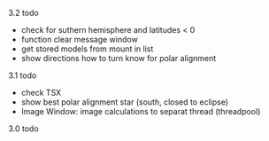 
3.2 todo
- check for suthern hemisphere and latitudes < 0
- function clear message window
- get stored models from mount in list
- show directions how to turn know for polar alignment

3.1 todo
- check TSX
- show best polar alignment star (south, closed to eclipse)
- Image Window: image calculations to separat thread (threadpool)

3.0 todo

